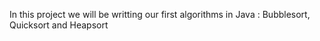 In this project we will be writting our first algorithms in Java : Bubblesort, Quicksort and Heapsort
